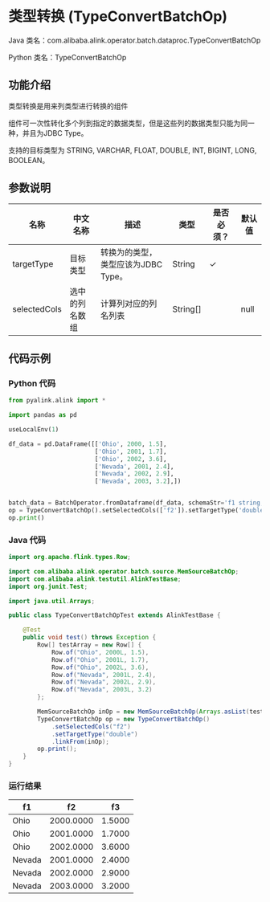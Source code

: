 # 类型转换 (TypeConvertBatchOp)
Java 类名：com.alibaba.alink.operator.batch.dataproc.TypeConvertBatchOp

Python 类名：TypeConvertBatchOp


## 功能介绍

类型转换是用来列类型进行转换的组件

组件可一次性转化多个列到指定的数据类型，但是这些列的数据类型只能为同一种，并且为JDBC Type。

支持的目标类型为 STRING, VARCHAR, FLOAT, DOUBLE, INT, BIGINT, LONG, BOOLEAN。

## 参数说明

| 名称 | 中文名称 | 描述 | 类型 | 是否必须？ | 默认值 |
| --- | --- | --- | --- | --- | --- |
| targetType | 目标类型 | 转换为的类型，类型应该为JDBC Type。 | String | ✓ |  |
| selectedCols | 选中的列名数组 | 计算列对应的列名列表 | String[] |  | null |



## 代码示例
### Python 代码
```python
from pyalink.alink import *

import pandas as pd

useLocalEnv(1)

df_data = pd.DataFrame([['Ohio', 2000, 1.5],
                        ['Ohio', 2001, 1.7],
                        ['Ohio', 2002, 3.6],
                        ['Nevada', 2001, 2.4],
                        ['Nevada', 2002, 2.9],
                        ['Nevada', 2003, 3.2],])


batch_data = BatchOperator.fromDataframe(df_data, schemaStr='f1 string, f2 bigint, f3 double')
op = TypeConvertBatchOp().setSelectedCols(['f2']).setTargetType('double').linkFrom(batch_data)
op.print()
```

### Java 代码
```java
import org.apache.flink.types.Row;

import com.alibaba.alink.operator.batch.source.MemSourceBatchOp;
import com.alibaba.alink.testutil.AlinkTestBase;
import org.junit.Test;

import java.util.Arrays;

public class TypeConvertBatchOpTest extends AlinkTestBase {

	@Test
	public void test() throws Exception {
		Row[] testArray = new Row[] {
			Row.of("Ohio", 2000L, 1.5),
			Row.of("Ohio", 2001L, 1.7),
			Row.of("Ohio", 2002L, 3.6),
			Row.of("Nevada", 2001L, 2.4),
			Row.of("Nevada", 2002L, 2.9),
			Row.of("Nevada", 2003L, 3.2)
		};

		MemSourceBatchOp inOp = new MemSourceBatchOp(Arrays.asList(testArray), "f1 string, f2 bigint, f3 double");
		TypeConvertBatchOp op = new TypeConvertBatchOp()
			.setSelectedCols("f2")
			.setTargetType("double")
			.linkFrom(inOp);
		op.print();
	}
}
```

### 运行结果

f1|f2|f3
---|---|---
Ohio|2000.0000|1.5000
Ohio|2001.0000|1.7000
Ohio|2002.0000|3.6000
Nevada|2001.0000|2.4000
Nevada|2002.0000|2.9000
Nevada|2003.0000|3.2000
